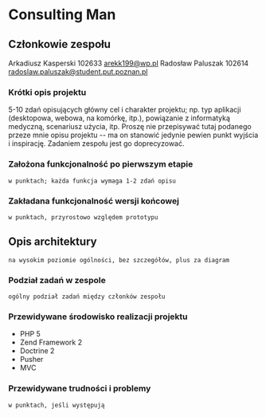 # Consulting Man

## Członkowie zespołu
Arkadiusz Kasperski 102633 arekk199@wp.pl
Radosław Paluszak 102614 radoslaw.paluszak@student.put.poznan.pl

### Krótki opis projektu

5-10 zdań opisujących główny cel i charakter projektu; np. typ aplikacji (desktopowa, webowa, na komórkę, itp.), powiązanie z informatyką medyczną, scenariusz użycia, itp. Proszę nie przepisywać tutaj podanego przeze mnie opisu projektu -- ma on stanowić jedynie pewien punkt wyjścia i inspirację. Zadaniem zespołu jest go doprecyzować.

### Założona funkcjonalność po pierwszym etapie

    w punktach; każda funkcja wymaga 1-2 zdań opisu

### Zakładana funkcjonalność wersji końcowej

    w punktach, przyrostowo względem prototypu

## Opis architektury

    na wysokim poziomie ogólności, bez szczegółów, plus za diagram

### Podział zadań w zespole

    ogólny podział zadań między członków zespołu

### Przewidywane środowisko realizacji projektu
- PHP 5
- Zend Framework 2
- Doctrine 2
- Pusher
- MVC


### Przewidywane trudności i problemy
    w punktach, jeśli występują

